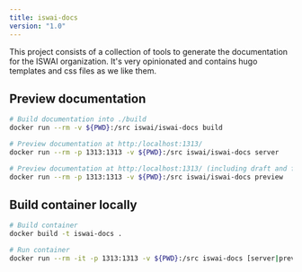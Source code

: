 ```yaml
---
title: iswai-docs
version: "1.0"
---
```


This project consists of a collection of tools to generate the documentation
for the ISWAI organization. It's very opinionated and contains hugo templates
and css files as we like them.

## Preview documentation

```bash
# Build documentation into ./build
docker run --rm -v ${PWD}:/src iswai/iswai-docs build

# Preview documentation at http:/localhost:1313/
docker run --rm -p 1313:1313 -v ${PWD}:/src iswai/iswai-docs server

# Preview documentation at http:/localhost:1313/ (including draft and future content)
docker run --rm -p 1313:1313 -v ${PWD}:/src iswai/iswai-docs preview
```

## Build container locally

```bash
# Build container
docker build -t iswai-docs .

# Run container
docker run --rm -it -p 1313:1313 -v ${PWD}:/src iswai-docs [server|preview|build]
```
